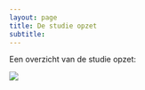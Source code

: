 ```yaml
---
layout: page
title: De studie opzet
subtitle:
---
```


Een overzicht van de studie opzet:

<img src="{{ 'img/neurotrend_studydesign.png' | relative_url }}" />